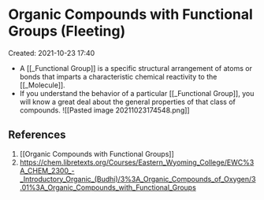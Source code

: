 # Organic Compounds with Functional Groups (Fleeting)
Created: 2021-10-23 17:40

* A [[_Functional Group]] is a specific structural arrangement of atoms or bonds that imparts a characteristic chemical reactivity to the [[_Molecule]].
* If you understand the behavior of a particular [[_Functional Group]], you will know a great deal about the general properties of that class of compounds.
![[Pasted image 20211023174548.png]]

## References
1. [[Organic Compounds with Functional Groups]]
2. https://chem.libretexts.org/Courses/Eastern_Wyoming_College/EWC%3A_CHEM_2300_-_Introductory_Organic_(Budhi)/3%3A_Organic_Compounds_of_Oxygen/3.01%3A_Organic_Compounds_with_Functional_Groups